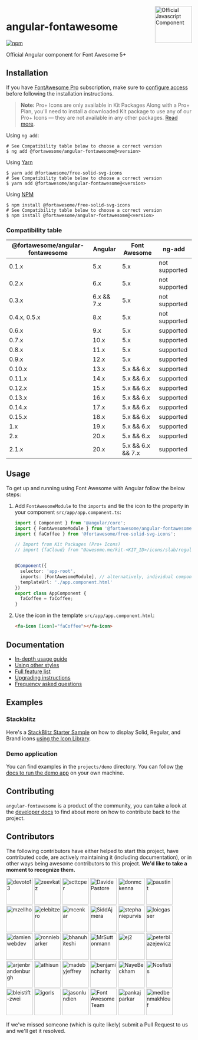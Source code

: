 <a href="https://fontawesome.com">
  <img align="right" width="100" height="100" alt="Official Javascript Component" src="https://img.fortawesome.com/349cfdf6/official-javascript-component.svg">
</a>

# angular-fontawesome

[![npm](https://img.shields.io/npm/v/@fortawesome/angular-fontawesome.svg?style=flat-square)](https://www.npmjs.com/package/@fortawesome/angular-fontawesome)

Official Angular component for Font Awesome 5+

## Installation

If you have [FontAwesome Pro](https://fontawesome.com/plans) subscription, make sure to [configure access](https://fontawesome.com/docs/web/setup/packages#_1-configure-access) before following the installation instructions.

> **Note:** Pro+ Icons are only available in Kit Packages
> Along with a Pro+ Plan, you'll need to install a downloaded Kit package to use any of our Pro+ Icons — they are not available in any other packages.
> [Read more](https://docs.fontawesome.com/web/setup/use-kit#using-kit-packages).


Using `ng add`:

```
# See Compatibility table below to choose a correct version
$ ng add @fortawesome/angular-fontawesome@<version>
```

Using [Yarn](https://yarnpkg.com)
```
$ yarn add @fortawesome/free-solid-svg-icons
# See Compatibility table below to choose a correct version
$ yarn add @fortawesome/angular-fontawesome@<version>
```

Using [NPM](https://www.npmjs.com/)
```
$ npm install @fortawesome/free-solid-svg-icons
# See Compatibility table below to choose a correct version
$ npm install @fortawesome/angular-fontawesome@<version>
```

### Compatibility table

| @fortawesome/angular-fontawesome | Angular    | Font Awesome      | ng-add        |
|----------------------------------|------------|-------------------|---------------|
| 0.1.x                            | 5.x        | 5.x               | not supported |
| 0.2.x                            | 6.x        | 5.x               | not supported |
| 0.3.x                            | 6.x && 7.x | 5.x               | not supported |
| 0.4.x, 0.5.x                     | 8.x        | 5.x               | not supported |
| 0.6.x                            | 9.x        | 5.x               | supported     |
| 0.7.x                            | 10.x       | 5.x               | supported     |
| 0.8.x                            | 11.x       | 5.x               | supported     |
| 0.9.x                            | 12.x       | 5.x               | supported     |
| 0.10.x                           | 13.x       | 5.x && 6.x        | supported     |
| 0.11.x                           | 14.x       | 5.x && 6.x        | supported     |
| 0.12.x                           | 15.x       | 5.x && 6.x        | supported     |
| 0.13.x                           | 16.x       | 5.x && 6.x        | supported     |
| 0.14.x                           | 17.x       | 5.x && 6.x        | supported     |
| 0.15.x                           | 18.x       | 5.x && 6.x        | supported     |
| 1.x                              | 19.x       | 5.x && 6.x        | supported     |
| 2.x                              | 20.x       | 5.x && 6.x        | supported     |
| 2.1.x                            | 20.x       | 5.x && 6.x && 7.x | supported     |

## Usage

To get up and running using Font Awesome with Angular follow the below steps:

1. Add `FontAwesomeModule` to the `imports` and tie the icon to the property in your component
`src/app/app.component.ts`:

    ```typescript
    import { Component } from '@angular/core';
    import { FontAwesomeModule } from '@fortawesome/angular-fontawesome';
    import { faCoffee } from '@fortawesome/free-solid-svg-icons';
    
   // Import from Kit Packages (Pro+ Icons)
   // import {faCloud} from "@awesome.me/kit-<KIT_ID>/icons/slab/regular";
   
    
    @Component({
      selector: 'app-root',
      imports: [FontAwesomeModule], // alternatively, individual components can be imported
      templateUrl: './app.component.html'
    })
    export class AppComponent {
      faCoffee = faCoffee;
    }
    ```

1. Use the icon in the template
`src/app/app.component.html`:

    ```html
    <fa-icon [icon]="faCoffee"></fa-icon>
    ```

## Documentation

* [In-depth usage guide](./docs/usage.md)
* [Using other styles](./docs/usage/using-other-styles.md)
* [Full feature list](./docs/usage/features.md)
* [Upgrading instructions](UPGRADING.md)
* [Frequency asked questions](./docs/faq.md)

## Examples

### Stackblitz
Here's a [StackBlitz Starter Sample](https://stackblitz.com/edit/angular-ivy-7jrcne) on how to display Solid, Regular, and Brand icons [using the Icon Library](./docs/usage/icon-library.md#using-the-icon-library).


### Demo application
You can find examples in the `projects/demo` directory. You can follow [the docs to run the demo app](./DEVELOPER.md#setting-up-the-local-environment) on your own machine.

## Contributing
`angular-fontawesome` is a product of the community, you can take a look at the [developer docs](./DEVELOPER.md) to find about more on how to contribute back to the project.

## Contributors

The following contributors have either helped to start this project, have contributed
code, are actively maintaining it (including documentation), or in other ways
being awesome contributors to this project. **We'd like to take a moment to recognize them.**

[<img src="https://github.com/devoto13.png?size=72" alt="devoto13" width="72">](https://github.com/devoto13)
[<img src="https://github.com/zeevkatz.png?size=72" alt="zeevkatz" width="72">](https://github.com/zeevkatz)
[<img src="https://github.com/scttcper.png?size=72" alt="scttcper" width="72">](https://github.com/scttcper)
[<img src="https://github.com/DavidePastore.png?size=72" alt="DavidePastore" width="72">](https://github.com/DavidePastore)
[<img src="https://github.com/donmckenna.png?size=72" alt="donmckenna" width="72">](https://github.com/donmckenna)
[<img src="https://github.com/paustint.png?size=72" alt="paustint" width="72">](https://github.com/paustint)
[<img src="https://github.com/mzellho.png?size=72" alt="mzellho" width="72">](https://github.com/mzellho)
[<img src="https://github.com/elebitzero.png?size=72" alt="elebitzero" width="72">](https://github.com/elebitzero)
[<img src="https://github.com/mcenkar.png?size=72" alt="mcenkar" width="72">](https://github.com/mcenkar)
[<img src="https://github.com/SiddAjmera.png?size=72" alt="SiddAjmera" width="72">](https://github.com/SiddAjmera)
[<img src="https://github.com/stephaniepurvis.png?size=72" alt="stephaniepurvis" width="72">](https://github.com/stephaniepurvis)
[<img src="https://github.com/loicgasser.png?size=72" alt="loicgasser" width="72">](https://github.com/loicgasser)
[<img src="https://github.com/damienwebdev.png?size=72" alt="damienwebdev" width="72">](https://github.com/damienwebdev)
[<img src="https://github.com/ronniebarker.png?size=72" alt="ronniebarker" width="72">](https://github.com/ronniebarker)
[<img src="https://github.com/bhanuhiteshi.png?size=72" alt="bhanuhiteshi" width="72">](https://github.com/bhanuhiteshi)
[<img src="https://github.com/MrSuttonmann.png?size=72" alt="MrSuttonmann" width="72">](https://github.com/MrSuttonmann)
[<img src="https://github.com/ej2.png?size=72" alt="ej2" width="72">](https://github.com/ej2)
[<img src="https://github.com/peterblazejewicz.png?size=72" alt="peterblazejewicz" width="72">](https://github.com/peterblazejewicz)
[<img src="https://github.com/arjenbrandenburgh.png?size=72" alt="arjenbrandenburgh" width="72">](https://github.com/arjenbrandenburgh)
[<img src="https://github.com/athisun.png?size=72" alt="athisun" width="72">](https://github.com/athisun)
[<img src="https://github.com/madebyjeffrey.png?size=72" alt="madebyjeffrey" width="72">](https://github.com/madebyjeffrey)
[<img src="https://github.com/benjamincharity.png?size=72" alt="benjamincharity" width="72">](https://github.com/benjamincharity)
[<img src="https://github.com/NayeBeckham.png?size=72" alt="NayeBeckham" width="72">](https://github.com/NayeBeckham)
[<img src="https://github.com/Nosfistis.png?size=72" alt="Nosfistis" width="72">](https://github.com/Nosfistis)
[<img src="https://github.com/bleistift-zwei.png?size=72" alt="bleistift-zwei" width="72">](https://github.com/bleistift-zwei)
[<img src="https://github.com/igorls.png?size=72" alt="igorls" width="72">](https://github.com/igorls)
[<img src="https://github.com/jasonlundien.png?size=72" alt="jasonlundien" width="72">](https://github.com/jasonlundien)
[<img src="https://github.com/FortAwesome.png?size=72" alt="Font Awesome Team" width="72">](https://github.com/orgs/FortAwesome/people)
[<img src="https://github.com/pankajparkar.png?size=72" alt="pankajparkar" width="72">](https://github.com/pankajparkar)
[<img src="https://github.com/medbenmakhlouf.png?size=72" alt="medbenmakhlouf" width="72">](https://github.com/medbenmakhlouf)

If we've missed someone (which is quite likely) submit a Pull Request to us and we'll get it resolved.
